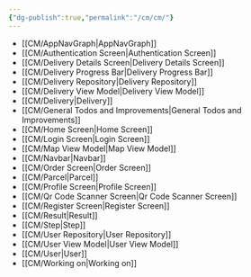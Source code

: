 ```yaml
---
{"dg-publish":true,"permalink":"/cm/cm/"}
---
```



- [[CM/AppNavGraph\|AppNavGraph]]
- [[CM/Authentication Screen\|Authentication Screen]]
- [[CM/Delivery Details Screen\|Delivery Details Screen]]
- [[CM/Delivery Progress Bar\|Delivery Progress Bar]]
- [[CM/Delivery Repository\|Delivery Repository]]
- [[CM/Delivery View Model\|Delivery View Model]]
- [[CM/Delivery\|Delivery]]
- [[CM/General Todos and Improvements\|General Todos and Improvements]]
- [[CM/Home Screen\|Home Screen]]
- [[CM/Login Screen\|Login Screen]]
- [[CM/Map View Model\|Map View Model]]
- [[CM/Navbar\|Navbar]]
- [[CM/Order Screen\|Order Screen]]
- [[CM/Parcel\|Parcel]]
- [[CM/Profile Screen\|Profile Screen]]
- [[CM/Qr Code Scanner Screen\|Qr Code Scanner Screen]]
- [[CM/Register Screen\|Register Screen]]
- [[CM/Result\|Result]]
- [[CM/Step\|Step]]
- [[CM/User Repository\|User Repository]]
- [[CM/User View Model\|User View Model]]
- [[CM/User\|User]]
- [[CM/Working on\|Working on]]

